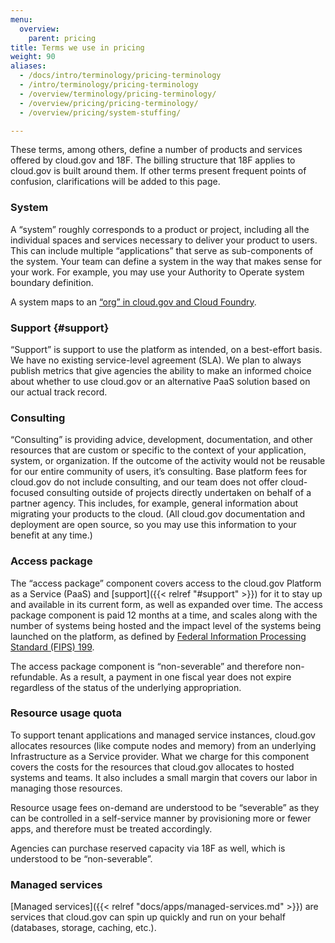 ```yaml
---
menu:
  overview:
    parent: pricing
title: Terms we use in pricing
weight: 90
aliases:
  - /docs/intro/terminology/pricing-terminology
  - /intro/terminology/pricing-terminology
  - /overview/terminology/pricing-terminology/
  - /overview/pricing/pricing-terminology/
  - /overview/pricing/system-stuffing/

---
```


These terms, among others, define a number of products and services offered by cloud.gov and 18F. The billing structure that 18F applies to cloud.gov is built around them. If other terms present frequent points of confusion, clarifications will be added to this page.

### System

A “system” roughly corresponds to a product or project, including all the individual spaces and services necessary to deliver your product to users. This can include multiple “applications” that serve as sub-components of the system. Your team can define a system in the way that makes sense for your work. For example, you may use your Authority to Operate system boundary definition.

A system maps to an [“org” in cloud.gov and Cloud Foundry](http://docs.cloudfoundry.org/concepts/roles.html#orgs).

### Support {#support}

“Support” is support to use the platform as intended, on a best-effort basis. We have no existing service-level agreement (SLA). We plan to always publish metrics that give agencies the ability to make an informed choice about whether to use cloud.gov or an alternative PaaS solution based on our actual track record.

### Consulting

“Consulting” is providing advice, development, documentation, and other resources that are custom or specific to the context of your application, system, or organization. If the outcome of the activity would not be reusable for our entire community of users, it’s consulting. Base platform fees for cloud.gov do not include consulting, and our team does not offer cloud-focused consulting outside of projects directly undertaken on behalf of a partner agency. This includes, for example, general information about migrating your products to the cloud. (All cloud.gov documentation and deployment are open source, so you may use this information to your benefit at any time.)

### Access package

The “access package” component covers access to the cloud.gov Platform as a Service (PaaS) and [support]({{< relref "#support" >}}) for it to stay up and available in its current form, as well as expanded over time. The access package component is paid 12 months at a time, and scales along with the number of systems being hosted and the impact level of the systems being launched on the platform, as defined by [Federal Information Processing Standard (FIPS) 199](http://csrc.nist.gov/publications/fips/fips199/FIPS-PUB-199-final.pdf).

The access package component is “non-severable” and therefore non-refundable. As a result, a payment in one fiscal year does not expire regardless of the status of the underlying appropriation.

### Resource usage quota

To support tenant applications and managed service instances, cloud.gov allocates resources (like compute nodes and memory) from an underlying Infrastructure as a Service provider. What we charge for this component covers the costs for the resources that cloud.gov allocates to hosted systems and teams. It also includes a small margin that covers our labor in managing those resources.

Resource usage fees on-demand are understood to be “severable” as they can be controlled in a self-service manner by provisioning more or fewer apps, and therefore must be treated accordingly.

Agencies can purchase reserved capacity via 18F as well, which is understood to be “non-severable”.

### Managed services

[Managed services]({{< relref "docs/apps/managed-services.md" >}}) are services that cloud.gov can spin up quickly and run on your behalf (databases, storage, caching, etc.).
